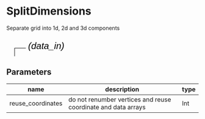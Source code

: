 
# SplitDimensions
Separate grid into 1d, 2d and 3d components

<svg width="2910.0" height="300" >
<style>.text { font: normal 24.0px sans-serif;}tspan{ font: italic 24.0px sans-serif;}.moduleName{ font: italic 30px sans-serif;}</style>
<rect x="0" y="60" width="291.0" height="90" rx="5" ry="5" style="fill:#64c8c8ff;" />
<rect x="6.0" y="60" width="30" height="30" rx="0" ry="0" style="fill:#c81e1eff;" >
<title>data_in</title></rect>
<rect x="21.0" y="30" width="1.0" height="30" rx="0" ry="0" style="fill:#000000;" />
<rect x="21.0" y="30" width="30" height="1.0" rx="0" ry="0" style="fill:#000000;" />
<text x="57.0" y="33.0" class="text" ><tspan> (data_in)</tspan></text>
<rect x="6.0" y="120" width="30" height="30" rx="0" ry="0" style="fill:#c8c81eff;" >
<title>data_out_3d</title></rect>
<rect x="21.0" y="150" width="1.0" height="120" rx="0" ry="0" style="fill:#000000;" />
<rect x="21.0" y="270" width="30" height="1.0" rx="0" ry="0" style="fill:#000000;" />
<text x="57.0" y="273.0" class="text" ><tspan> (data_out_3d)</tspan></text>
<rect x="42.0" y="120" width="30" height="30" rx="0" ry="0" style="fill:#c8c81eff;" >
<title>data_out_2d</title></rect>
<rect x="57.0" y="150" width="1.0" height="90" rx="0" ry="0" style="fill:#000000;" />
<rect x="57.0" y="240" width="30" height="1.0" rx="0" ry="0" style="fill:#000000;" />
<text x="93.0" y="243.0" class="text" ><tspan> (data_out_2d)</tspan></text>
<rect x="78.0" y="120" width="30" height="30" rx="0" ry="0" style="fill:#c8c81eff;" >
<title>data_out_1d</title></rect>
<rect x="93.0" y="150" width="1.0" height="60" rx="0" ry="0" style="fill:#000000;" />
<rect x="93.0" y="210" width="30" height="1.0" rx="0" ry="0" style="fill:#000000;" />
<text x="129.0" y="213.0" class="text" ><tspan> (data_out_1d)</tspan></text>
<rect x="114.0" y="120" width="30" height="30" rx="0" ry="0" style="fill:#c8c81eff;" >
<title>data_out_0d</title></rect>
<rect x="129.0" y="150" width="1.0" height="30" rx="0" ry="0" style="fill:#000000;" />
<rect x="129.0" y="180" width="30" height="1.0" rx="0" ry="0" style="fill:#000000;" />
<text x="165.0" y="183.0" class="text" ><tspan> (data_out_0d)</tspan></text>
<text x="6.0" y="115.5" class="moduleName" >SplitDimensions</text></svg>

## Parameters
|name|description|type|
|-|-|-|
|reuse_coordinates|do not renumber vertices and reuse coordinate and data arrays|Int|
